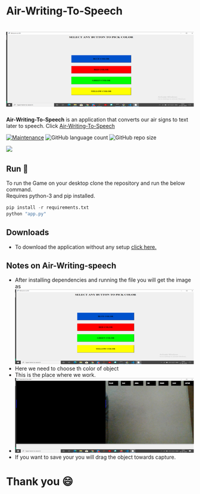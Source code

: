 # Air-Writing-To-Speech
# <img src="gallery/gui.png" height = "200px" width ="600px"/>
<b>Air-Writing-To-Speech</b> is an application that converts our air signs to text later to speech. Click [Air-Writing-To-Speech](https://bit.ly/COVID-RACE-GAME-download-version1)

[![Maintenance](https://img.shields.io/badge/Maintained%3F-yes-green.svg)](https://github.com/developers-cosmos/Air-Writing-To-Speech/graphs/commit-activity) ![GitHub language count](http://img.shields.io/github/languages/count/developers-cosmos/Air-Writing-To-Speech) ![GitHub repo size](https://img.shields.io/github/repo-size/developers-cosmos/Air-Writing-To-Speech)

<img src="6gif.gif"/>

## Run :runner:

To run the Game on your desktop clone the repository and run the below command.<br>
Requires python-3 and pip installed.

```python
pip install -r requirements.txt
python "app.py"
```

## Downloads

* To download the application without any setup [click here.](https://bit.ly/COVID-RACE-GAME-download-version1)

## Notes on Air-Writing-speech

* After installing dependencies and running the file you will get the image as  <img src="gallery/gui.png" height = "200px" width ="600px"/>
* Here we need to choose th color of object
* This is the place where we work.
* <img src="gallery/screen.png" height = "200px" width ="600px"/>
* If you want to save your you will drag the object towards capture.

# Thank you :smile:

